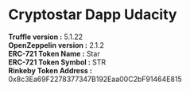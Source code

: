 # Cryptostar Dapp Udacity
**Truffle version :** 5.1.22  
**OpenZeppelin version :** 2.1.2  
**ERC-721 Token Name :** Star  
**ERC-721 Token Symbol :** STR  
**Rinkeby Token Address :** 0x8c3Ea69F2278377347B192Eaa00C2bF91464E815
